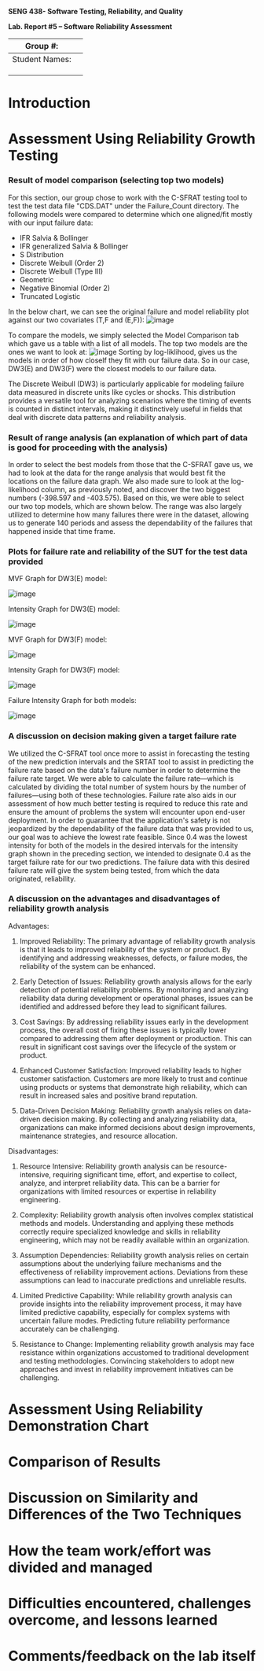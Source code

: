 **SENG 438- Software Testing, Reliability, and Quality**

**Lab. Report \#5 – Software Reliability Assessment**

| Group \#:       |   |
|-----------------|---|
| Student Names:  |   |
|                 |   |
|                 |   |
|                 |   |

# Introduction

# 

# Assessment Using Reliability Growth Testing 
### Result of model comparison (selecting top two models)
For this section, our group chose to work with the C-SFRAT testing tool to test the test data file "CDS.DAT" under the Failure_Count directory. The following models were compared to determine which one aligned/fit mostly with our input failure data:
- IFR Salvia & Bollinger
- IFR generalized Salvia & Bollinger
- S Distribution
- Discrete Weibull (Order 2)
- Discrete Weibull (Type III)
- Geometric
- Negative Binomial (Order 2)
- Truncated Logistic

In the below chart, we can see the original failure and model reliability plot against our two covariates (T,F and (E,F)):
![image](https://github.com/seng438-winter-2024/seng438-a5-mhabibamara/assets/103873879/a4e2ba01-21af-4ca2-8f74-3dd762683f65)

To compare the models, we simply selected the Model Comparison tab which gave us a table with a list of all models. The top two models are the ones we want to look at:
![image](https://github.com/seng438-winter-2024/seng438-a5-mhabibamara/assets/103873879/24e09638-5d89-433f-aa32-607f7125f6c6)
Sorting by log-liklihood, gives us the models in order of how cloself they fit with our failure data. So in our case, DW3(E) and DW3(F) were the closest models to our failure data. 

The Discrete Weibull (DW3) is particularly applicable for modeling failure data measured in discrete units like cycles or shocks. This distribution provides a versatile tool for analyzing scenarios where the timing of events is counted in distinct intervals, making it distinctively useful in fields that deal with discrete data patterns and reliability analysis.

### Result of range analysis (an explanation of which part of data is good for proceeding with the analysis)
In order to select the best models from those that the C-SFRAT gave us, we had to look at the data for the range analysis that would best fit the locations on the failure data graph. We also made sure to look at the log-likelihood column, as previously noted, and discover the two biggest numbers (-398.597 and -403.575). Based on this, we were able to select our two top models, which are shown below. The range was also largely utilized to determine how many failures there were in the dataset, allowing us to generate 140 periods and assess the dependability of the failures that happened inside that time frame.

### Plots for failure rate and reliability of the SUT for the test data provided
MVF Graph for DW3(E) model:

![image](https://github.com/seng438-winter-2024/seng438-a5-mhabibamara/assets/103873879/89a4c67a-bf38-42a8-8962-ad87fb593f15)

Intensity Graph for DW3(E) model:

![image](https://github.com/seng438-winter-2024/seng438-a5-mhabibamara/assets/103873879/af1604a4-171e-4eef-87d4-3cbfbef8357b)

MVF Graph for DW3(F) model:

![image](https://github.com/seng438-winter-2024/seng438-a5-mhabibamara/assets/103873879/12b6247d-aff5-4eb1-b3b5-6a2bd52dc6f9)

Intensity Graph for DW3(F) model:

![image](https://github.com/seng438-winter-2024/seng438-a5-mhabibamara/assets/103873879/e5b6ea82-4310-4f96-9d3e-37a698e68c1c)

Failure Intensity Graph for both models:

![image](https://github.com/seng438-winter-2024/seng438-a5-mhabibamara/assets/103873879/ab6095c8-2aea-494c-b3d6-01d65343eec2)

### A discussion on decision making given a target failure rate
We utilized the C-SFRAT tool once more to assist in forecasting the testing of the new prediction intervals and the SRTAT tool to assist in predicting the failure rate based on the data's failure number in order to determine the failure rate target. We were able to calculate the failure rate—which is calculated by dividing the total number of system hours by the number of failures—using both of these technologies. Failure rate also aids in our assessment of how much better testing is required to reduce this rate and ensure the amount of problems the system will encounter upon end-user deployment. In order to guarantee that the application's safety is not jeopardized by the dependability of the failure data that was provided to us, our goal was to achieve the lowest rate feasible. Since 0.4 was the lowest intensity for both of the models in the desired intervals for the intensity graph shown in the preceding section, we intended to designate 0.4 as the target failure rate for our two predictions. The failure data with this desired failure rate will give the system being tested, from which the data originated, reliability.

### A discussion on the advantages and disadvantages of reliability growth analysis
Advantages:

1. Improved Reliability: The primary advantage of reliability growth analysis is that it leads to improved reliability of the system or product. By identifying and addressing weaknesses, defects, or failure modes, the reliability of the system can be enhanced.

2. Early Detection of Issues: Reliability growth analysis allows for the early detection of potential reliability problems. By monitoring and analyzing reliability data during development or operational phases, issues can be identified and addressed before they lead to significant failures.

3. Cost Savings: By addressing reliability issues early in the development process, the overall cost of fixing these issues is typically lower compared to addressing them after deployment or production. This can result in significant cost savings over the lifecycle of the system or product.

4. Enhanced Customer Satisfaction: Improved reliability leads to higher customer satisfaction. Customers are more likely to trust and continue using products or systems that demonstrate high reliability, which can result in increased sales and positive brand reputation.

5. Data-Driven Decision Making: Reliability growth analysis relies on data-driven decision making. By collecting and analyzing reliability data, organizations can make informed decisions about design improvements, maintenance strategies, and resource allocation.

Disadvantages:

1. Resource Intensive: Reliability growth analysis can be resource-intensive, requiring significant time, effort, and expertise to collect, analyze, and interpret reliability data. This can be a barrier for organizations with limited resources or expertise in reliability engineering.

2. Complexity: Reliability growth analysis often involves complex statistical methods and models. Understanding and applying these methods correctly require specialized knowledge and skills in reliability engineering, which may not be readily available within an organization.

3. Assumption Dependencies: Reliability growth analysis relies on certain assumptions about the underlying failure mechanisms and the effectiveness of reliability improvement actions. Deviations from these assumptions can lead to inaccurate predictions and unreliable results.

4. Limited Predictive Capability: While reliability growth analysis can provide insights into the reliability improvement process, it may have limited predictive capability, especially for complex systems with uncertain failure modes. Predicting future reliability performance accurately can be challenging.

5. Resistance to Change: Implementing reliability growth analysis may face resistance within organizations accustomed to traditional development and testing methodologies. Convincing stakeholders to adopt new approaches and invest in reliability improvement initiatives can be challenging.
   
# Assessment Using Reliability Demonstration Chart 

# 

# Comparison of Results

# Discussion on Similarity and Differences of the Two Techniques

# How the team work/effort was divided and managed

# 

# Difficulties encountered, challenges overcome, and lessons learned

# Comments/feedback on the lab itself
